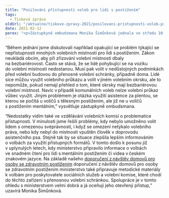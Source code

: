 ```yaml
---
title: "Posilování přístupnosti voleb pro lidi s postižením"
tags:
  - Tisková zpráva
oldUrl: "/aktualne/tiskove-zpravy-2021/posilovani-pristupnosti-voleb-pro-lidi-s-postizenim"
date: 2021-02-12
perex: "<p>Zástupkyně ombudsmana Monika Šimůnková jednala ve středu 10. února se zástupci Ministerstva vnitra ohledně přístupnosti voleb pro lidi s postižením. Tématem byla přístupnost volebních místností, informování o konání voleb přístupnou formou, vzdělávání volebních komisí nebo otázka omezení svéprávnosti v oblasti volebního práva. Ministerstvo přislíbilo v jednotlivých oblastech zlepšení. Již v minulosti se nám společně podařilo zajistit například informace o volbách ve znakovém jazyce.  </p>"
---
```


<!-- imported from the old website -->

<p>“Během jednání jsme diskutovali například opakující se problém týkající se nepřístupnosti mnohých volebních místností pro lidi s postižením. Zákon neukládá obcím, aby při zřizování volební místnosti dbaly na bezbariérovost. Často se stává, že se lidé pohybující se na vozíku do volební místnosti nedostanou. Musí pak volit v nedůstojných podmínkách před volební budovou do přenosné volební schránky, případně doma. Lidé sice můžou využít volebního průkazu a volit v jiném volebním okrsku, ale to nepomůže, pokud nemají přehled o tom, které okrsky mají bezbariérovou volební místnost. Navíc v případě komunálních voleb nelze volební průkaz vůbec využít. Jiným problémem je otázka využití asistence za plentou, se kterou se počítá u voličů s tělesným postižením, ale již ne u voličů s postižením mentálním,” vysvětluje zástupkyně ombudsmana.  </p><p>“Nedostatky vidím také ve vzdělávání volebních komisí o problematice přístupnosti. V minulosti jsme řešili problémy, kdy nebylo umožněno volit lidem s omezenou svéprávností, i když se omezení netýkalo volebního práva, nebo kdy nebyl do místnosti vpuštěn člověk v doprovodu asistenčního psa. Stejně tak by se situace zlepšila lepším informováním o volbách za využití přístupných formátů. V tomto došlo k posunu již v uplynulých letech, kdy ministerstvo připravilo informace o volbách ve snadném čtení pro lidi s mentálním postižením či videa v českém znakovém jazyce. Na základě našeho <a href="https://www.ochrance.cz/fileadmin/user_upload/CRPD/Doporuceni/28-2019_doporuceni-volebni-pravo.pdf" target="_blank" rel="noreferrer noopener">doporučení z návštěv domovů pro osoby se zdravotním postižením</a> doporučení z návštěv domovů pro osoby se zdravotním postižením ministerstvo také připravuje metodické materiály k volbám pro poskytovatele sociálních služeb a volební komise, které chodí do těchto zařízení s přenosnou volební schránkou. Spolupráce je v tomto ohledu s ministerstvem velmi dobrá a já oceňuji jeho otevřený přístup,” uzavírá Monika Šimůnková.  </p>
